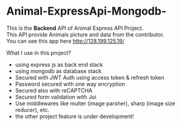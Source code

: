 # Animal-ExpressApi-Mongodb-
This is the <b>Backend</b> API of Animal Express API Project. <br>
This API provide Animals picture and data from the contributor. <br>
You can see this app here http://128.199.125.19/

What I use in this project?
- using express js as back end stack
- using mongodb as database stack
- Secured with JWT Auth using access token & refresh token
- Password secured with one way encryption
- Secured also with reCAPTCHA
- Secured form validation with Joi
- Use middlewares like multer (image parsher), sharp (image size reducer), etc.
- the other project feature is under development!


